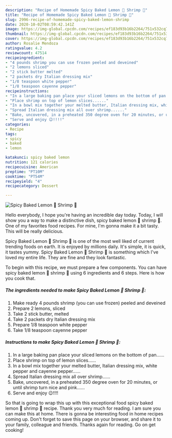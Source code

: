 ```yaml
---
description: "Recipe of Homemade Spicy Baked Lemon 🍋 Shrimp 🍤"
title: "Recipe of Homemade Spicy Baked Lemon 🍋 Shrimp 🍤"
slug: 2996-recipe-of-homemade-spicy-baked-lemon-shrimp
date: 2020-10-02T08:59:42.141Z
image: https://img-global.cpcdn.com/recipes/ef183d93b16b2264/751x532cq70/spicy-baked-lemon-🍋-shrimp-🍤-recipe-main-photo.jpg
thumbnail: https://img-global.cpcdn.com/recipes/ef183d93b16b2264/751x532cq70/spicy-baked-lemon-🍋-shrimp-🍤-recipe-main-photo.jpg
cover: https://img-global.cpcdn.com/recipes/ef183d93b16b2264/751x532cq70/spicy-baked-lemon-🍋-shrimp-🍤-recipe-main-photo.jpg
author: Rosalie Mendoza
ratingvalue: 4.2
reviewcount: 47514
recipeingredient:
- "4 pounds shrimp you can use frozen peeled and deveined"
- "2 lemons sliced"
- "2 stick butter melted"
- "2 packets dry Italian dressing mix"
- "1/8 teaspoon white pepper"
- "1/8 teaspoon cayenne pepper"
recipeinstructions:
- "In a large baking pan place your sliced lemons on the bottom of pan......"
- "Place shrimp on top of lemon slices......"
- "In a bowl mix together your melted butter, Italian dressing mix, white pepper and cayenne pepper......"
- "Spread Italian dressing mix all over shrimp......"
- "Bake, uncovered, in a preheated 350 degree oven for 20 minutes, or until shrimp turn nice and pink......"
- "Serve and enjoy 😉!!!!"
categories:
- Recipe
tags:
- spicy
- baked
- lemon

katakunci: spicy baked lemon 
nutrition: 121 calories
recipecuisine: American
preptime: "PT10M"
cooktime: "PT54M"
recipeyield: "4"
recipecategory: Dessert

---
```



![Spicy Baked Lemon 🍋 Shrimp 🍤](https://img-global.cpcdn.com/recipes/ef183d93b16b2264/751x532cq70/spicy-baked-lemon-🍋-shrimp-🍤-recipe-main-photo.jpg)

Hello everybody, I hope you're having an incredible day today. Today, I will show you a way to make a distinctive dish, spicy baked lemon 🍋 shrimp 🍤. One of my favorites food recipes. For mine, I'm gonna make it a bit tasty. This will be really delicious.



Spicy Baked Lemon 🍋 Shrimp 🍤 is one of the most well liked of current trending foods on earth. It is enjoyed by millions daily. It's simple, it is quick, it tastes yummy. Spicy Baked Lemon 🍋 Shrimp 🍤 is something which I've loved my entire life. They are fine and they look fantastic.


To begin with this recipe, we must prepare a few components. You can have spicy baked lemon 🍋 shrimp 🍤 using 6 ingredients and 6 steps. Here is how you cook that.

<!--inarticleads1-->

##### The ingredients needed to make Spicy Baked Lemon 🍋 Shrimp 🍤:

1. Make ready 4 pounds shrimp (you can use frozen) peeled and deveined
1. Prepare 2 lemons, sliced
1. Take 2 stick butter, melted
1. Take 2 packets dry Italian dressing mix
1. Prepare 1/8 teaspoon white pepper
1. Take 1/8 teaspoon cayenne pepper




<!--inarticleads2-->

##### Instructions to make Spicy Baked Lemon 🍋 Shrimp 🍤:

1. In a large baking pan place your sliced lemons on the bottom of pan......
1. Place shrimp on top of lemon slices......
1. In a bowl mix together your melted butter, Italian dressing mix, white pepper and cayenne pepper......
1. Spread Italian dressing mix all over shrimp......
1. Bake, uncovered, in a preheated 350 degree oven for 20 minutes, or until shrimp turn nice and pink......
1. Serve and enjoy 😉!!!!




So that is going to wrap this up with this exceptional food spicy baked lemon 🍋 shrimp 🍤 recipe. Thank you very much for reading. I am sure you can make this at home. There is gonna be interesting food in home recipes coming up. Don't forget to save this page on your browser, and share it to your family, colleague and friends. Thanks again for reading. Go on get cooking!
